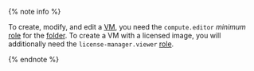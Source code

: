 {% note info %}

To create, modify, and edit a [VM](../../compute/concepts/vm.md), you need the `compute.editor` _minimum_ [role](../../compute/security/index.md#compute-editor) for the [folder](../../resource-manager/concepts/resources-hierarchy.md#folder). To create a VM with a licensed image, you will additionally need the `license-manager.viewer` [role](../../marketplace/security/index.md#license-manager-viewer).

{% endnote %}